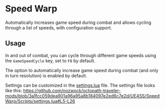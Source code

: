 # Speed Warp
Automatically increases game speed during combat and allows cycling through a list of speeds, with configuration support.

## Usage
In and out of combat, you can cycle through different game speeds using the `GameSpeedCycle` key, set to `F8` by default.

The option to automatically increase game speed during combat (and only in turn resolution) is enabled by default.

Settings can be customized in the [settings.lua](SpeedWarp/Scripts/settings.lua) file. The settings file looks like this:
https://github.com/nozwock/octopath-traveler-mods/blob/3a1fcc059dea901a96a95a8b184097e2ed6c7e2d/UE4SS/SpeedWarp/Scripts/settings.lua#L5-L26
